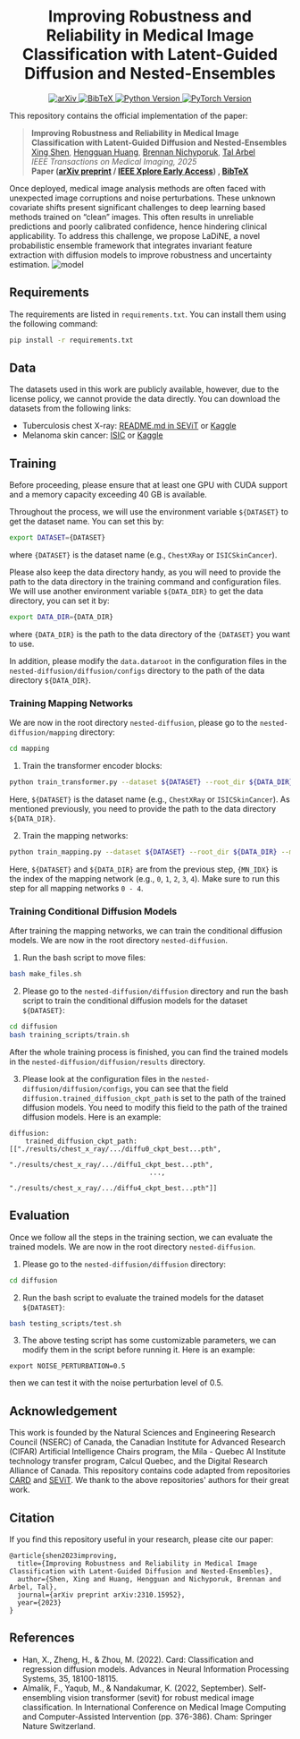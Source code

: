 <h1 align="center">
Improving Robustness and Reliability in Medical Image Classification with Latent-Guided Diffusion and Nested-Ensembles
</h1>

<p align="center">
  <a href="https://arxiv.org/abs/2310.15952">
    <img src="https://img.shields.io/badge/arXiv-2310.15952-b31b1b.svg" alt="arXiv">
  </a>
  <a href="https://scholar.googleusercontent.com/scholar.bib?q=info:KtIDlbaY1BMJ:scholar.google.com/&output=citation&scisdr=CgIDp71NEMj15LFUgCg:AAZF9b8AAAAAaHJSmCjihipaY1dJ-q3GXcHN6gk&scisig=AAZF9b8AAAAAaHJSmFKt7ttohGUvYUO6_fjKjb4&scisf=4&ct=citation&cd=-1&hl=en">
    <img src="https://img.shields.io/badge/Cite-BibTeX-green.svg" alt="BibTeX">
  </a>
  <a href="https://www.python.org/">
    <img src="https://img.shields.io/badge/python-3.8-blue.svg" alt="Python Version">
  </a>
  <a href="https://pytorch.org/">
    <img src="https://img.shields.io/badge/PyTorch-1.10-red.svg" alt="PyTorch Version">
  </a>
</p>

This repository contains the official implementation of the paper:
> __Improving Robustness and Reliability in Medical Image Classification with Latent-Guided Diffusion and Nested-Ensembles__  
> [Xing Shen](https://scholar.google.com/citations?hl=en&user=U69NqfQAAAAJ), [Hengguan Huang](https://scholar.google.com/citations?hl=en&user=GQm1eZEAAAAJ), [Brennan Nichyporuk](https://scholar.google.com/citations?user=GYKrS-EAAAAJ&hl=en), [Tal Arbel](https://www.cim.mcgill.ca/~arbel/)  
> _IEEE Transactions on Medical Imaging, 2025_  
> __Paper ([arXiv preprint](https://arxiv.org/abs/2310.15952) / [IEEE Xplore Early Access](https://ieeexplore.ieee.org/document/11059995))&nbsp;, [BibTeX](https://scholar.googleusercontent.com/scholar.bib?q=info:KtIDlbaY1BMJ:scholar.google.com/&output=citation&scisdr=CgIDp71NEMj15LFUgCg:AAZF9b8AAAAAaHJSmCjihipaY1dJ-q3GXcHN6gk&scisig=AAZF9b8AAAAAaHJSmFKt7ttohGUvYUO6_fjKjb4&scisf=4&ct=citation&cd=-1&hl=en)__

Once deployed, medical image analysis methods are often faced with unexpected image corruptions and noise perturbations. These unknown covariate shifts present significant challenges to deep learning based methods trained on “clean” images. This often results in unreliable predictions and poorly calibrated confidence, hence hindering clinical applicability. To address this challenge, we propose LaDiNE, a novel probabilistic ensemble framework that integrates invariant feature extraction with diffusion models to improve robustness and uncertainty estimation.
![model](./assets/model.png)

## Requirements
The requirements are listed in `requirements.txt`. You can install them using the following command:
```bash
pip install -r requirements.txt
```

## Data
The datasets used in this work are publicly available, however, due to the license policy, we cannot provide the data directly. You can download the datasets from the following links:
- Tuberculosis chest X-ray: [README.md in SEViT](https://github.com/faresmalik/SEViT) or [Kaggle](https://www.kaggle.com/datasets/tawsifurrahman/tuberculosis-tb-chest-xray-dataset)
- Melanoma skin cancer: [ISIC](https://challenge2020.isic-archive.com/) or [Kaggle](https://www.kaggle.com/datasets/hasnainjaved/melanoma-skin-cancer-dataset-of-10000-images/data)

## Training
Before proceeding, please ensure that at least one GPU with CUDA support and a memory capacity exceeding 40 GB is available.

Throughout the process, we will use the environment variable `${DATASET}` to get the dataset name. You can set this by:
```bash
export DATASET={DATASET}
```
where `{DATASET}` is the dataset name (e.g., `ChestXRay` or `ISICSkinCancer`).

Please also keep the data directory handy, as you will need to provide the path to the data directory in the training command and configuration files. We will use another environment variable `${DATA_DIR}` to get the data directory, you can set it by:
```bash
export DATA_DIR={DATA_DIR}
```
where `{DATA_DIR}` is the path to the data directory of the `{DATASET}` you want to use.

In addition, please modify the `data.dataroot` in the configuration files in the `nested-diffusion/diffusion/configs` directory to the path of the data directory `${DATA_DIR}`.

### Training Mapping Networks
We are now in the root directory `nested-diffusion`, please go to the `nested-diffusion/mapping` directory:
```bash
cd mapping
```
1. Train the transformer encoder blocks:
```bash
python train_transformer.py --dataset ${DATASET} --root_dir ${DATA_DIR}
```
Here, `${DATASET}` is the dataset name (e.g., `ChestXRay` or `ISICSkinCancer`). As mentioned previously, you need to provide the path to the data directory `${DATA_DIR}`.

2. Train the mapping networks:
```bash
python train_mapping.py --dataset ${DATASET} --root_dir ${DATA_DIR} --mn_idx {MN_IDX}
```
Here, `${DATASET}` and `${DATA_DIR}` are from the previous step, `{MN_IDX}` is the index of the mapping network (e.g., `0`, `1`, `2`, `3`, `4`). Make sure to run this step for all mapping networks `0 - 4`.

### Training Conditional Diffusion Models
After training the mapping networks, we can train the conditional diffusion models. We are now in the root directory `nested-diffusion`.
1. Run the bash script to move files:
```bash
bash make_files.sh
```
2. Please go to the `nested-diffusion/diffusion` directory and run the bash script to train the conditional diffusion models for the dataset `${DATASET}`: 
```bash
cd diffusion
bash training_scripts/train.sh
```
After the whole training process is finished, you can find the trained models in the `nested-diffusion/diffusion/results` directory.

3. Please look at the configuration files in the `nested-diffusion/diffusion/configs`, you can see that the field `diffusion.trained_diffusion_ckpt_path` is set to the path of the trained diffusion models. You need to modify this field to the path of the trained diffusion models. Here is an example:
```
diffusion:
    trained_diffusion_ckpt_path: [["./results/chest_x_ray/.../diffu0_ckpt_best...pth",
                                   "./results/chest_x_ray/.../diffu1_ckpt_best...pth",
                                   ...,
                                   "./results/chest_x_ray/.../diffu4_ckpt_best...pth"]]
```

## Evaluation
Once we follow all the steps in the training section, we can evaluate the trained models. We are now in the root directory `nested-diffusion`.
1. Please go to the `nested-diffusion/diffusion` directory:
```bash
cd diffusion
```
2. Run the bash script to evaluate the trained models for the dataset `${DATASET}`:
```bash
bash testing_scripts/test.sh
```
3. The above testing script has some customizable parameters, we can modify them in the script before running it. Here is an example:
```
export NOISE_PERTURBATION=0.5
```
then we can test it with the noise perturbation level of 0.5.

## Acknowledgement
This work is founded by the Natural Sciences and Engineering Research Council (NSERC) of Canada, the Canadian Institute for Advanced Research (CIFAR) Artificial Intelligence Chairs program, the Mila - Quebec AI Institute technology transfer program, Calcul Quebec, and the Digital Research Alliance of Canada. This repository contains code adapted from repositories [CARD](https://github.com/XzwHan/CARD) and [SEViT](https://github.com/faresmalik/SEViT). We thank to the above repositories' authors for their great work.

## Citation
If you find this repository useful in your research, please cite our paper:
```
@article{shen2023improving,
  title={Improving Robustness and Reliability in Medical Image Classification with Latent-Guided Diffusion and Nested-Ensembles},
  author={Shen, Xing and Huang, Hengguan and Nichyporuk, Brennan and Arbel, Tal},
  journal={arXiv preprint arXiv:2310.15952},
  year={2023}
}
```

## References
- Han, X., Zheng, H., & Zhou, M. (2022). Card: Classification and regression diffusion models. Advances in Neural Information Processing Systems, 35, 18100-18115.
- Almalik, F., Yaqub, M., & Nandakumar, K. (2022, September). Self-ensembling vision transformer (sevit) for robust medical image classification. In International Conference on Medical Image Computing and Computer-Assisted Intervention (pp. 376-386). Cham: Springer Nature Switzerland.
